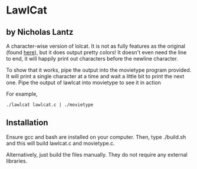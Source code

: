 # LawlCat
## by Nicholas Lantz

A character-wise version of lolcat. It is not as fully features as the original
(found [here](https://github.com/busyloop/lolcat)), but it does output pretty
colors! It doesn't even need the line to end, it will happily print out
characters before the newline character.

To show that it works, pipe the output into the movietype program provided. It
will print a single character at a time and wait a little bit to print the next
one. Pipe the output of lawlcat into movietype to see it in action

For example,
```
./lawlcat lawlcat.c | ./movietype
```

## Installation

Ensure gcc and bash are installed on your computer. Then, type ./build.sh and
this will build lawlcat.c and movietype.c.

Alternatively, just build the files manually. They do not require any
external libraries.
